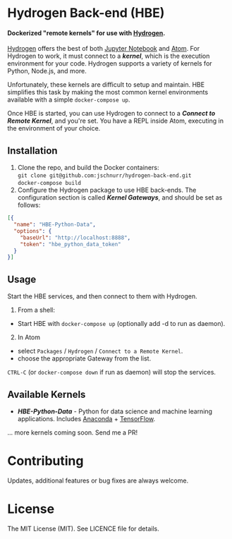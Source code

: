 # Hydrogen Back-end (HBE)
#### Dockerized "remote kernels" for use with [Hydrogen](https://atom.io/packages/hydrogen).

[Hydrogen](https://atom.io/packages/hydrogen) offers the best of both [Jupyter Notebook](http://jupyter.org/) and [Atom](https://atom.io/). For Hydrogen to work, it
must connect to a ***kernel***, which is the execution environment for your code. Hydrogen supports a variety of kernels for Python, Node.js, and more.

Unfortunately, these kernels are difficult to setup and maintain. HBE simplifies
this task by making the most common kernel environments available with a simple `docker-compose up`.

Once HBE is started, you can use Hydrogen to connect to a ***Connect to Remote Kernel***, and you're set. You have a REPL inside Atom, executing in the environment of your choice.

## Installation

1. Clone the repo, and build the Docker containers:  
`git clone git@github.com:jschnurr/hydrogen-back-end.git`  
`docker-compose build`  
2. Configure the Hydrogen package to use HBE back-ends. The configuration section is called ***Kernel Gateways***, and should be set as follows:
``` json
[{
  "name": "HBE-Python-Data",
  "options": {
    "baseUrl": "http://localhost:8888",
    "token": "hbe_python_data_token"
  }
}]
```

## Usage  
Start the HBE services, and then connect to them with Hydrogen.  
1. From a shell:
  - Start HBE with `docker-compose up` (optionally add -d to run as daemon).
2. In Atom
  - select `Packages` / `Hydrogen` / `Connect to a Remote Kernel`.
  - choose the appropriate Gateway from the list.

`CTRL-C` (or `docker-compose down` if run as daemon) will stop the services.


## Available Kernels
- ***HBE-Python-Data*** - Python for data science and machine learning applications. Includes [Anaconda](https://hub.docker.com/r/continuumio/anaconda/) + [TensorFlow](https://www.tensorflow.org/).

... more kernels coming soon.  Send me a PR!

# Contributing
Updates, additional features or bug fixes are always welcome.

# License
The MIT License (MIT). See LICENCE file for details.
